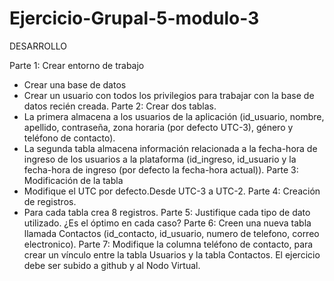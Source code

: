 # Ejercicio-Grupal-5-modulo-3

DESARROLLO

Parte 1: Crear entorno de trabajo
- Crear una base de datos
- Crear un usuario con todos los privilegios para trabajar con la base de datos recién creada.
Parte 2: Crear dos tablas.
- La primera almacena a los usuarios de la aplicación (id_usuario, nombre, apellido,
contraseña, zona horaria (por defecto UTC-3), género y teléfono de contacto).
- La segunda tabla almacena información relacionada a la fecha-hora de ingreso de los
usuarios a la plataforma (id_ingreso, id_usuario y la fecha-hora de ingreso (por defecto la
fecha-hora actual)).
Parte 3: Modificación de la tabla
- Modifique el UTC por defecto.Desde UTC-3 a UTC-2.
Parte 4: Creación de registros.
- Para cada tabla crea 8 registros.
Parte 5: Justifique cada tipo de dato utilizado. ¿Es el óptimo en cada caso?
Parte 6: Creen una nueva tabla llamada Contactos (id_contacto, id_usuario, numero de telefono,
correo electronico).
Parte 7: Modifique la columna teléfono de contacto, para crear un vínculo entre la tabla Usuarios y la
tabla Contactos.
El ejercicio debe ser subido a github y al Nodo Virtual.
